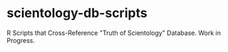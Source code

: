 # scientology-db-scripts
R Scripts that Cross-Reference "Truth of Scientology" Database. Work in Progress.
